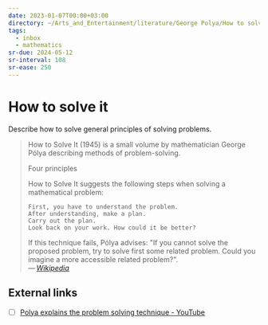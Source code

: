 ```yaml
---
date: 2023-01-07T00:00+03:00
directory: ~/Arts_and_Entertainment/literature/George Polya/How to solve it (2276)/
tags:
  - inbox
  - mathematics
sr-due: 2024-05-12
sr-interval: 108
sr-ease: 250
---
```


# How to solve it

Describe how to solve general principles of solving problems.
&#10;<br>
> How to Solve It (1945) is a small volume by mathematician George Pólya
> describing methods of problem-solving.
>
> Four principles
>
> How to Solve It suggests the following steps when solving a mathematical problem:
>
>     First, you have to understand the problem.
>     After understanding, make a plan.
>     Carry out the plan.
>     Look back on your work. How could it be better?
>
> If this technique fails, Pólya advises: "If you cannot solve the proposed
> problem, try to solve first some related problem. Could you imagine a more
> accessible related problem?".\
> — <cite>[Wikipedia](https://en.wikipedia.org/wiki/How_to_Solve_It)</cite>

## External links

- [ ] [Polya explains the problem solving technique - YouTube](https://www.youtube.com/watch?v=h0gbw-Ur_do)
